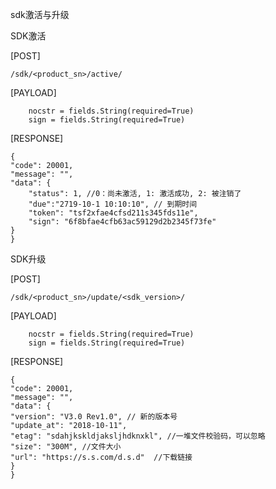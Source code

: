 sdk激活与升级

SDK激活

[POST]
```
/sdk/<product_sn>/active/
```

[PAYLOAD]
```
    nocstr = fields.String(required=True)
    sign = fields.String(required=True)
```

[RESPONSE]
```
{
"code": 20001, 
"message": "", 
"data": {
    "status": 1, //0：尚未激活, 1: 激活成功, 2: 被注销了
    "due":"2719-10-1 10:10:10", // 到期时间
    "token": "tsf2xfae4cfsd211s345fds11e",
    "sign": "6f8bfae4cfb63ac59129d2b2345f73fe"
}
}
```

SDK升级

[POST]
```
/sdk/<product_sn>/update/<sdk_version>/
```

[PAYLOAD]
```
    nocstr = fields.String(required=True)
    sign = fields.String(required=True)
```

[RESPONSE]
```
{
"code": 20001, 
"message": "", 
"data": {
"version": "V3.0 Rev1.0", // 新的版本号
"update_at": "2018-10-11",
"etag": "sdahjkskldjaksljhdknxkl", //一堆文件校验码，可以忽略
"size": "300M", //文件大小
"url": "https://s.s.com/d.s.d"  //下载链接
}
}
```
